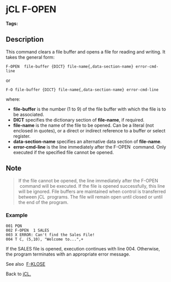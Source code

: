 # jCL F-OPEN

<PageHeader />

**Tags:**
<badge text='file' vertical='middle' />
<badge text='open' vertical='middle' />
<badge text='jcl' vertical='middle' />

## Description

This command clears a file buffer and opens a file for reading and writing. It takes the general form:

```
F-OPEN  file-buffer {DICT} file-name{,data-section-name} error-cmd-line
```

or

```
F-O file-buffer {DICT} file-name{,data-section-name} error-cmd-line
```

where:

- **file-buffer** is the number (1 to 9) of the file buffer with which the file is to be associated.
- **DICT** specifies the dictionary section of **file-name**, if required.
- **file-name** is the name of the file to be opened. Can be a literal (not enclosed in quotes), or a direct or indirect reference to a buffer or select register.
- **data-section-name** specifies an alternative data section of **file-name**.
- **error-cmd-line** is the line immediately after the F-OPEN  command. Only executed if the specified file cannot be opened.

## Note

> If the file cannot be opened, the line immediately after the F-OPEN  command will be executed. If the file is opened successfully, this line will be ignored. File buffers are maintained when control is transferred between jCL  programs. The file will remain open until closed or until the end of the program.

### Example

```
001 PQN
002 F-OPEN  1 SALES
003 X ERROR: Can't find the Sales File!
004 T C, (5,10), "Welcome to...",+
```

If the SALES file is opened, execution continues with line 004. Otherwise, the program terminates with an appropriate error message.

See also  [F-KLOSE](./../jcl-f--klose)

Back to [jCL.](./../README.md)
  
<PageFooter />